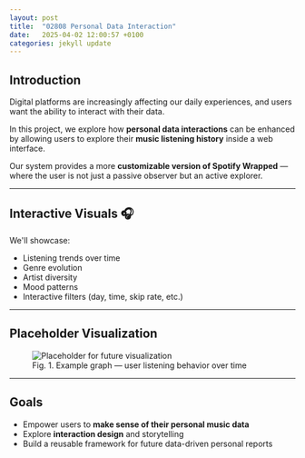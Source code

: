 ```yaml
---
layout: post
title:  "02808 Personal Data Interaction"
date:   2025-04-02 12:00:57 +0100
categories: jekyll update
---
```


## Introduction

Digital platforms are increasingly affecting our daily experiences, and users want the ability to interact with their data. 

In this project, we explore how **personal data interactions** can be enhanced by allowing users to explore their **music listening history** inside a web interface.

Our system provides a more **customizable version of Spotify Wrapped** — where the user is not just a passive observer but an active explorer.

---

## Interactive Visuals 🎧

We'll showcase:

- Listening trends over time  
- Genre evolution  
- Artist diversity  
- Mood patterns  
- Interactive filters (day, time, skip rate, etc.)

---

## Placeholder Visualization

<figure>
  <img src="/assets/img/placeholder-graph.jpg" alt="Placeholder for future visualization">
  <figcaption class="caption">Fig. 1. Example graph — user listening behavior over time</figcaption>
</figure>

---

## Goals

- Empower users to **make sense of their personal music data**
- Explore **interaction design** and storytelling
- Build a reusable framework for future data-driven personal reports
